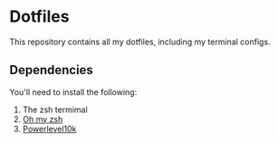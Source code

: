 # Dotfiles

This repository contains all my dotfiles, including my terminal configs.

## Dependencies

You'll need to install the following:

1. The zsh termimal
1. [Oh my zsh](https://github.com/ohmyzsh/ohmyzsh)
1. [Powerlevel10k](https://github.com/romkatv/powerlevel10k#oh-my-zsh)
